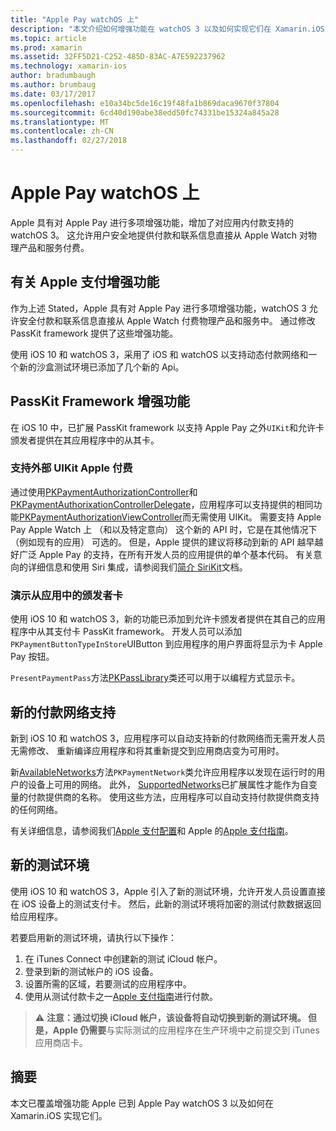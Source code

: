 ```yaml
---
title: "Apple Pay watchOS 上"
description: "本文介绍如何增强功能在 watchOS 3 以及如何实现它们在 Xamarin.iOS 转换为 Apple Watch 对 Apple Pay 所做 Apple。"
ms.topic: article
ms.prod: xamarin
ms.assetid: 32FF5D21-C252-485D-83AC-A7E592237962
ms.technology: xamarin-ios
author: bradumbaugh
ms.author: brumbaug
ms.date: 03/17/2017
ms.openlocfilehash: e10a34bc5de16c19f48fa1b869daca9670f37804
ms.sourcegitcommit: 6cd40d190abe38edd50fc74331be15324a845a28
ms.translationtype: MT
ms.contentlocale: zh-CN
ms.lasthandoff: 02/27/2018
---
```

# <a name="apple-pay-on-watchos"></a>Apple Pay watchOS 上

Apple 具有对 Apple Pay 进行多项增强功能，增加了对应用内付款支持的 watchOS 3。 这允许用户安全地提供付款和联系信息直接从 Apple Watch 对物理产品和服务付费。


## <a name="about-apple-pay-enhancements"></a>有关 Apple 支付增强功能

作为上述 Stated，Apple 具有对 Apple Pay 进行多项增强功能，watchOS 3 允许安全付款和联系信息直接从 Apple Watch 付费物理产品和服务中。 通过修改 PassKit framework 提供了这些增强功能。

使用 iOS 10 和 watchOS 3，采用了 iOS 和 watchOS 以支持动态付款网络和一个新的沙盒测试环境已添加了几个新的 Api。

## <a name="passkit-framework-enhancements"></a>PassKit Framework 增强功能

在 iOS 10 中，已扩展 PassKit framework 以支持 Apple Pay 之外`UIKit`和允许卡颁发者提供在其应用程序中的从其卡。 

### <a name="supporting-apple-pay-outside-of-uikit"></a>支持外部 UIKit Apple 付费

通过使用[PKPaymentAuthorizationController](https://developer.apple.com/reference/passkit/pkpaymentauthorizationcontroller)和[PKPaymentAuthorixationControllerDelegate](https://developer.apple.com/reference/passkit/pkpaymentauthorizationcontrollerdelegate)，应用程序可以支持提供的相同功能[PKPaymentAuthorizationViewController](https://developer.apple.com/reference/passkit/pkpaymentauthorizationviewcontroller)而无需使用 UIKit。 需要支持 Apple Pay Apple Watch 上 （和以及特定意向） 这个新的 API 时，它是在其他情况下 （例如现有的应用） 可选的。 但是，Apple 提供的建议将移动到新的 API 越早越好广泛 Apple Pay 的支持，在所有开发人员的应用提供的单个基本代码。 有关意向的详细信息和使用 Siri 集成，请参阅我们[简介 SiriKit](/~/ios/platform/sirikit/index.md)文档。

### <a name="presenting-issuer-cards-from-within-apps"></a>演示从应用中的颁发者卡

使用 iOS 10 和 watchOS 3，新的功能已添加到允许卡颁发者提供在其自己的应用程序中从其支付卡 PassKit framework。 开发人员可以添加`PKPaymentButtonTypeInStore`UIButton 到应用程序的用户界面将显示为卡 Apple Pay 按钮。

`PresentPaymentPass`方法[PKPassLibrary](https://developer.apple.com/reference/passkit/pkpasslibrary)类还可以用于以编程方式显示卡。

## <a name="new-payment-network-support"></a>新的付款网络支持

新到 iOS 10 和 watchOS 3，应用程序可以自动支持新的付款网络而无需开发人员无需修改、 重新编译应用程序和将其重新提交到应用商店变为可用时。

新[AvailableNetworks](https://developer.apple.com/reference/passkit/pkpaymentrequest/1833288-availablenetworks)方法`PKPaymentNetwork`类允许应用程序以发现在运行时的用户的设备上可用的网络。 此外， [SupportedNetworks](https://developer.apple.com/reference/passkit/pkpaymentrequest/1619329-supportednetworks)已扩展属性才能作为自变量的付款提供商的名称。 使用这些方法，应用程序可以自动支持付款提供商支持的任何网络。

有关详细信息，请参阅我们[Apple 支付配置](~/ios/platform/apple-pay.md)和 Apple 的[Apple 支付指南](https://developer.apple.com/apple-pay/)。

## <a name="new-testing-environment"></a>新的测试环境

使用 iOS 10 和 watchOS 3，Apple 引入了新的测试环境，允许开发人员设置直接在 iOS 设备上的测试支付卡。 然后，此新的测试环境将加密的测试付款数据返回给应用程序。

若要启用新的测试环境，请执行以下操作：

1. 在 iTunes Connect 中创建新的测试 iCloud 帐户。
2. 登录到新的测试帐户的 iOS 设备。
3. 设置所需的区域，若要测试的应用程序中。
4. 使用从测试付款卡之一[Apple 支付指南](https://developer.apple.com/apple-pay/)进行付款。

> ⚠️ **注意：**通过切换 iCloud 帐户，该设备将自动切换到新的测试环境。 但是，Apple 仍**需要**与实际测试的应用程序在生产环境中之前提交到 iTunes 应用商店卡。

## <a name="summary"></a>摘要

本文已覆盖增强功能 Apple 已到 Apple Pay watchOS 3 以及如何在 Xamarin.iOS 实现它们。
